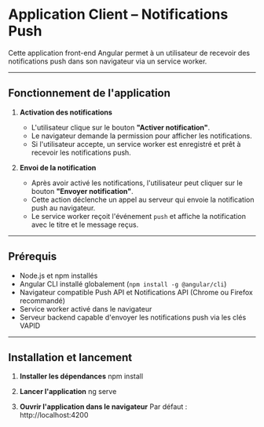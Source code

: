 # Application Client – Notifications Push

Cette application front-end Angular permet à un utilisateur de recevoir des notifications push dans son navigateur via un service worker.

---

## Fonctionnement de l'application

1. **Activation des notifications**
   - L'utilisateur clique sur le bouton **"Activer notification"**.
   - Le navigateur demande la permission pour afficher les notifications.
   - Si l'utilisateur accepte, un service worker est enregistré et prêt à recevoir les notifications push.

2. **Envoi de la notification**
   - Après avoir activé les notifications, l'utilisateur peut cliquer sur le bouton **"Envoyer notification"**.
   - Cette action déclenche un appel au serveur qui envoie la notification push au navigateur.
   - Le service worker reçoit l'événement `push` et affiche la notification avec le titre et le message reçus.

---

## Prérequis

- Node.js et npm installés
- Angular CLI installé globalement (`npm install -g @angular/cli`)
- Navigateur compatible Push API et Notifications API (Chrome ou Firefox recommandé)
- Service worker activé dans le navigateur
- Serveur backend capable d'envoyer les notifications push via les clés VAPID

---

## Installation et lancement

1. **Installer les dépendances**
npm install

2. **Lancer l'application**
ng serve

3. **Ouvrir l'application dans le navigateur**
Par défaut : http://localhost:4200
